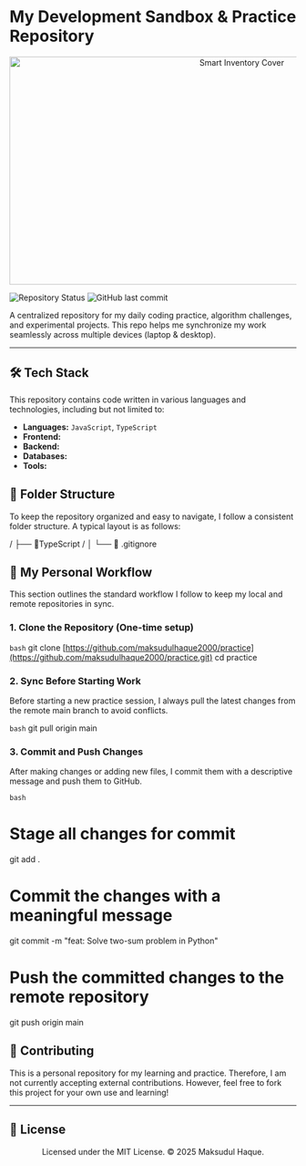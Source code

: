 # My Development Sandbox & Practice Repository

<div align="center">
  <img src="preview.png" height="400" width="800" alt="Smart Inventory Cover"/>
</div>

![Repository Status](https://img.shields.io/badge/status-active-brightgreen?style=for-the-badge)
![GitHub last commit](https://img.shields.io/github/last-commit/maksudulhaque2000/practice?style=for-the-badge)

A centralized repository for my daily coding practice, algorithm challenges, and experimental projects. This repo helps me synchronize my work seamlessly across multiple devices (laptop & desktop).

---

## 🛠️ Tech Stack

This repository contains code written in various languages and technologies, including but not limited to:

-   **Languages:** `JavaScript`, `TypeScript`
-   **Frontend:**
-   **Backend:**
-   **Databases:**
-   **Tools:**

## 📁 Folder Structure

To keep the repository organized and easy to navigate, I follow a consistent folder structure. A typical layout is as follows:

/
├── 📁TypeScript /
│
└── 📝 .gitignore

## 🚀 My Personal Workflow

This section outlines the standard workflow I follow to keep my local and remote repositories in sync.

### 1. Clone the Repository (One-time setup)

```bash```
git clone [https://github.com/maksudulhaque2000/practice](https://github.com/maksudulhaque2000/practice.git)
cd practice

### 2. Sync Before Starting Work
Before starting a new practice session, I always pull the latest changes from the remote main branch to avoid conflicts.

```bash```
git pull origin main

### 3. Commit and Push Changes
After making changes or adding new files, I commit them with a descriptive message and push them to GitHub.

```bash```
# Stage all changes for commit
git add .

# Commit the changes with a meaningful message
git commit -m "feat: Solve two-sum problem in Python"

# Push the committed changes to the remote repository
git push origin main

## 🤝 Contributing
This is a personal repository for my learning and practice. Therefore, I am not currently accepting external contributions. However, feel free to fork this project for your own use and learning!

---

## 📄 License
<p align="center">
  Licensed under the MIT License. © 2025 Maksudul Haque.
</p>